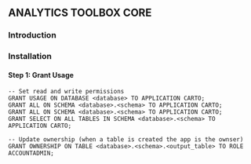 ## ANALYTICS TOOLBOX CORE

### Introduction


### Installation

#### Step 1: Grant Usage

```
-- Set read and write permissions
GRANT USAGE ON DATABASE <database> TO APPLICATION CARTO;
GRANT ALL ON SCHEMA <database>.<schema> TO APPLICATION CARTO;
GRANT ALL ON SCHEMA <database>.<schema> TO APPLICATION CARTO;
GRANT SELECT ON ALL TABLES IN SCHEMA <database>.<schema> TO APPLICATION CARTO;

-- Update ownership (when a table is created the app is the ownser)
GRANT OWNERSHIP ON TABLE <database>.<schema>.<output_table> TO ROLE ACCOUNTADMIN;
```
